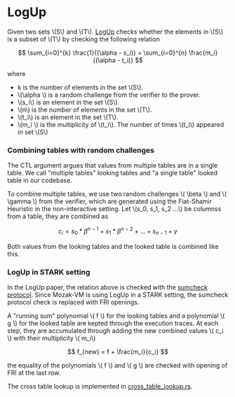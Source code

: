 # LogUp

Given two sets \\(S\\) and \\(T\\). [LogUp] checks whether the elements in \\(S\\) is a subset of \\(T\\) by checking
the following relation

$$
\sum_{i=0}^{k} \frac{1}{(\alpha - s_i)} = \sum_{i=0}^{n} \frac{m_i}{(\alpha - t_i)}
$$

where
* k is the number of elements in the set \\(S\\).
* \\(\alpha \\) is a random challenge from the verifier to the prover.
* \\(s_i\\) is an element in the set \\(S\\).
* \\(n\\) is the number of elements in the set \\(T\\).
* \\(t_i\\) is an element in the set \\(T\\).
* \\(m_i \\) is the multiplicity of \\(t_i\\). The number of times \\(t_i\\) appeared in set \\(S\\)

### Combining tables with random challenges

The CTL argument argues that values from multiple tables are in a single table. We call "multiple tables" looking tables
and "a single table" looked table in our codebase.

To combine multiple tables, we use two random challenges \\( \beta \\) and \\( \gamma \\) from the verifier, which are generated using
the Fiat-Shamir Heuristic in the non-interactive setting. Let \\(s_0, s_1, s_2 ...\\) be columnss from a table, they are combined as

$$
c_i = s_0*\beta^{n-1} + s_1*\beta^{n-2} + ... + s_{n-1} + \gamma
$$

Both values from the looking tables and the looked table is combined like this.

### LogUp in STARK setting

In the LogUp paper, the relation above is checked with the [sumcheck protocol]. Since Mozak-VM is using LogUp in a STARK setting, the sumcheck protocol
check is replaced with FRI openings.

A "running sum" polynomial \\( f \\) for the looking tables and a polynomial \\( g \\) for the looked table are kepted through the execution traces. At each step, they are accumulated through adding the new combined values \\( c_i \\) with their multiplicity \\( m_i\\)

$$
f_{new} = f + \frac{m_i}{c_i}
$$

the equality of the polynomials \\( f \\) and \\( g \\) are checked with opening of FRI at the last row.

The cross table lookup is implemented in [cross_table_lookup.rs].

[LogUp]: https://eprint.iacr.org/2022/1530.pdf
[sumcheck protocol]: https://dl.acm.org/doi/pdf/10.1145/146585.146605
[cross_table_lookup.rs]: ../../circuits/src/cross_table_lookup.rs

